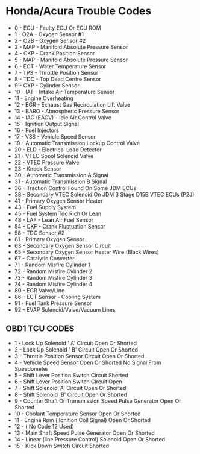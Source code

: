 # Honda/Acura Trouble Codes

- 0 - ECU - Faulty ECU Or ECU ROM
- 1 - O2A - Oxygen Sensor #1
- 2 - O2B - Oxygen Sensor #2
- 3 - MAP - Manifold Absolute Pressure Sensor
- 4 - CKP - Crank Position Sensor
- 5 - MAP - Manifold Absolute Pressure Sensor
- 6 - ECT - Water Temperature Sensor
- 7 - TPS - Throttle Position Sensor
- 8 - TDC - Top Dead Centre Sensor
- 9 - CYP - Cylinder Sensor
- 10 - IAT - Intake Air Temperature Sensor
- 11 - Engine Overheating
- 12 - EGR - Exhaust Gas Recirculation Lift Valve
- 13 - BARO - Atmospheric Pressure Sensor
- 14 - IAC (EACV) - Idle Air Control Valve
- 15 - Ignition Output Signal
- 16 - Fuel Injectors
- 17 - VSS - Vehicle Speed Sensor
- 19 - Automatic Transmission Lockup Control Valve
- 20 - ELD - Electrical Load Detector
- 21 - VTEC Spool Solenoid Valve
- 22 - VTEC Pressure Valve
- 23 - Knock Sensor
- 30 - Automatic Transmission A Signal
- 31 - Automatic Transmission B Signal
- 36 - Traction Control Found On Some JDM ECUs
- 38 - Secondary VTEC Solenoid On JDM 3 Stage D15B VTEC ECUs (P2J)
- 41 - Primary Oxygen Sensor Heater
- 43 - Fuel Supply System
- 45 - Fuel System Too Rich Or Lean
- 48 - LAF - Lean Air Fuel Sensor
- 54 - CKF - Crank Fluctuation Sensor
- 58 - TDC Sensor #2
- 61 - Primary Oxygen Sensor
- 63 - Secondary Oxygen Sensor Circuit
- 65 - Secondary Oxygen Sensor Heater Wire (Black Wires)
- 67 - Catalytic Converter
- 71 - Random Misfire Cylinder 1
- 72 - Random Misfire Cylinder 2
- 73 - Random Misfire Cylinder 3
- 74 - Random Misfire Cylinder 4
- 80 - EGR Valve/Line
- 86 - ECT Sensor - Cooling System
- 91 - Fuel Tank Pressure Sensor
- 92 - EVAP Solenoid/Valve/Vacuum Lines

## OBD1 TCU CODES

- 1 - Lock Up Solenoid ' A' Circuit Open Or Shorted
- 2 - Lock Up Solenoid ' B' Circuit Open Or Shorted
- 3 - Throttle Position Sensor Circuit Open Or Shorted
- 4 - Vehicle Speed Sensor Open Or Shorted No Signal From Speedometer
- 5 - Shift Lever Position Switch Circuit Shorted
- 6 - Shift Lever Position Switch Circuit Open
- 7 - Shift Solenoid 'A' Circuit Open Or Shorted
- 8 - Shift Solenoid 'B' Circuit Open Or Shorted
- 9 - Counter Shaft Or Transmission Speed Pulse Generator Open Or Shorted
- 10 - Coolant Temperature Sensor Open Or Shorted
- 11 - Engine Rpm ( Ignition Coil Signal) Open Or Shorted
- 12 - ( No Code 12 Used)
- 13 - Main Shaft Speed Pulse Generator Open Or Shorted
- 14 - Linear (line Pressure Control) Solenoid Open Or Shorted
- 15 - Kick Down Switch Circuit Shorted
